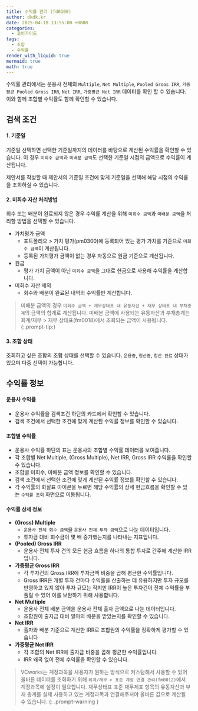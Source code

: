 ```yaml
---
title: 수익률 관리 (fd0100)
author: dkdk.kr
date: 2025-04-18 13:55:00 +0800
categories:
  - 코어가이드
tags:
  - 조합
  - 수익률
render_with_liquid: true
mermaid: true
math: true
---
```

수익률 관리에서는 운용사 전체의 `Multiple`, `Net Multiple`, `Pooled Groos IRR`, `가중 평균 Pooled Gross IRR`, `Net IRR`, `가중평균 Net IRR` 데이터를 확인 할 수 있습니다. 이와 함께 조합별 수익률도 함께 확인할 수 있습니다.

## 검색 조건 

#### 1. 기준일
기준일 선택하면 선택한 기준일까지의 데이터를 바탕으로 계산된 수익률을 확인할 수 있습니다. 이 경우 `미회수 금액`과 `미배분 금액`도 선택한 기준일 시점의 금액으로 수익률이 계산됩니다. 

제안서를 작성할 때 제안서의 기준일 조건에 맞게 기준일을 선택해 해당 시점의 수익률을 조회하실 수 있습니다. 
#### 2. 미회수 자산 처리방법
회수 또는 배분이 완료되지 않은 경우 수익률 계산을 위해 `미회수 금액`과 `미배분 금액`을 처리할 방법을 선택할 수 있습니다. 

- 가치평가 금액
	- 포트폴리오 > 가치 평가(pm0300)에 등록되어 있는 평가 가치를 기준으로 `미회수 금액`이 계산됩니다. 
	- 등록된 가치평가 금액이 없는 경우 자동으로 원금 기준으로 계산됩니다. 
- 원금
	- 평가 가치 금액이 아닌 `미회수 금액`을 그대로 현금으로 사용해 수익률을 계산합니다. 
- 미회수 자산 제외
	- 회수와 배분이 완료된 내역의 수익률만 계산합니다.

> 미배분 금액의 경우 `미회수 금액 + 재무상태표 내 유동자산 + 재무 상태표 내 부채총계`의 금액의 합계로 계산됩니다. 
> 미배분 금액에 사용되는 유동자산과 부채총계는 회계/재무 > 재무 상태표(fm0018)에서 조회되는 금액이 사용됩니다.
{:.prompt-tip:}
#### 3. 조합 상태
조회하고 싶은 조합의 조합 상태를 선택할 수 있습니다. `운용중`, `청산중`, `청산 완료` 상태가 있으며 다중 선택이 가능합니다. 

## 수익률 정보

#### 운용사 수익률
- 운용사 수익률을 검색조건 하단의 카드에서 확인할 수 있습니다.
- 검색 조건에서 선택한 조건에 맞게 계산된 수익률 정보를 확인할 수 있습니다. 
#### 조합별 수익률 
- 운용사 수익률 하단의 표는 운용사의 조합별 수익률 데이터를 보여줍니다.
- 각 조합별 Net Multiple, (Gross Multiple), Net IRR, Gross IRR 수익률을 확인할 수 있습니다.
- 조합별 미회수, 미배분 금액 정보를 확인할 수 있습니다.
- 검색 조건에서 선택한 조건에 맞게 계산된 수익률 정보를 확인할 수 있습니다.
- 각 수익률의 화살표 아이콘을 누르면 해당 수익률의 상세 현금흐름을 확인할 수 있는 `수익률 조회` 화면으로 이동됩니다. 
#### 수익률 상세 정보
- **(Gross) Multiple**
	- `운용사 전체 회수 금액`을 `운용사 전체 투자 금액`으로 나눈 데이터입니다.
	- 투자금 대비 회수금이 몇 배 증가했는지를 나타내는 지표입니다.
- **(Pooled) Gross IRR**
	- 운용사 전체 투자 건의 모든 현금 흐름을 하나의 통합 투자로 간주해 계산한 IRR입니다.
- **가중평균 Gross IRR**
	- 각 투자건의 Gross IRR에 투자금액 비중을 곱해 평균한 수익률입니다.
	-  Gross IRR은 개별 투자 건마다 수익률을 산출하는 데 유용하지만 투자 규모를 반영하고 있지 않아 투자 규모는 작지만 IRR이 높은 투자건이 전체 수익률을 부풀릴 수 있어 이를 보완하기 위해 사용합니다.
- **Net Multiple**
	- 운용사 전체 배분 금액을 운용사 전체 출자 금액으로 나눈 데이터입니다.
	- 조합원이 출자금 대비 얼마의 배분을 받았는지를 확인할 수 있습니다.
- **Net IRR**
	- 출자와 배분 기준으로 계산한 IRR로 조합원의 수익률을 정확하게 평가할 수 있습니다
- **가중평균 Net IRR**
	- 각 조합의 Net IRR에 출자금 비중을 곱해 평균한 수익률입니다. 
	- IRR 왜곡 없이 전체 수익률을 확인할 수 있습니다. 

> VCworks는 계정과목을 사용자가 원하는 방식으로 커스텀해서 사용할 수 있어 올바른 데이터를 조회하기 위해 `회계/재무 > 표준 계정 연결 관리(fm0012)`에서 계정과목에 설정이 필요합니다.
> 재무상태표 표준 재무제표 항목의 유동자산과 부채 총계를 실제 사용하고 있는 계정과목과 연결해주셔야 올바른 값으로 계산될 수 있습니다. 
{: .prompt-warning }




